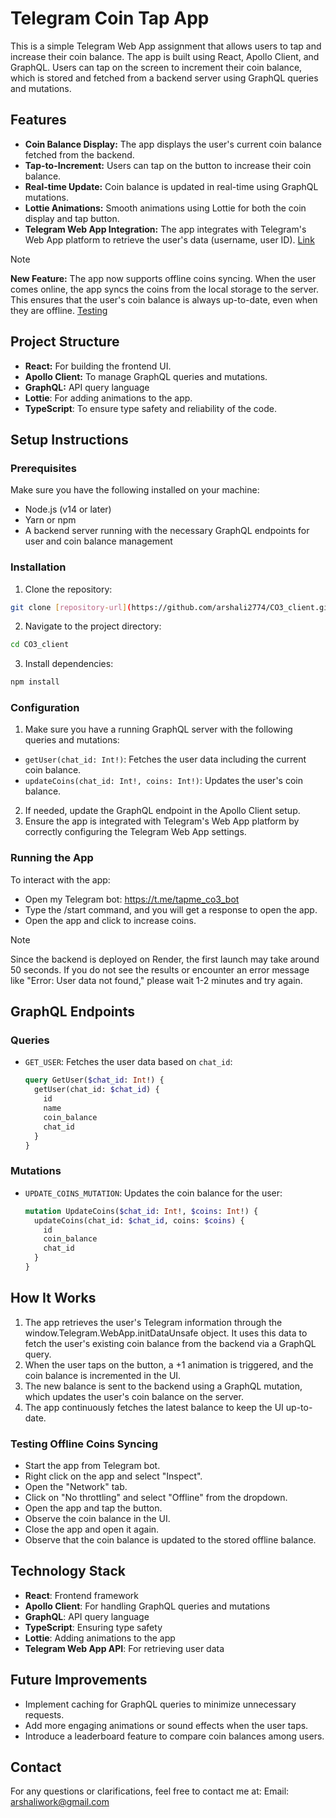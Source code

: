 # Telegram Coin Tap App

This is a simple Telegram Web App assignment that allows users to tap and increase their coin balance. The app is built using React, Apollo Client, and GraphQL. Users can tap on the screen to increment their coin balance, which is stored and fetched from a backend server using GraphQL queries and mutations.

## Features

- **Coin Balance Display:** The app displays the user's current coin balance fetched from the backend.
- **Tap-to-Increment:** Users can tap on the button to increase their coin balance.
- **Real-time Update:** Coin balance is updated in real-time using GraphQL mutations.
- **Lottie Animations:** Smooth animations using Lottie for both the coin display and tap button.
- **Telegram Web App Integration:** The app integrates with Telegram's Web App platform to retrieve the user's data (username, user ID). [Link](https://t.me/tapme_co3_bot)

> [!NOTE]
> **New Feature:** The app now supports offline coins syncing. When the user comes online, the app syncs the coins from the local storage to the server. This ensures that the user's coin balance is always up-to-date, even when they are offline.
> [Testing](#testing-offline-coins-syncing)

## Project Structure

- **React:** For building the frontend UI.
- **Apollo Client:** To manage GraphQL queries and mutations.
- **GraphQL:** API query language
- **Lottie**: For adding animations to the app.
- **TypeScript**: To ensure type safety and reliability of the code.

## Setup Instructions

### Prerequisites

Make sure you have the following installed on your machine:

- Node.js (v14 or later)
- Yarn or npm
- A backend server running with the necessary GraphQL endpoints for user and coin balance management

### Installation

1. Clone the repository:

```bash
git clone [repository-url](https://github.com/arshali2774/CO3_client.git)
```

2. Navigate to the project directory:

```bash
cd CO3_client
```

3. Install dependencies:

```bash
npm install
```

### Configuration

1. Make sure you have a running GraphQL server with the following queries and mutations:

- `getUser(chat_id: Int!)`: Fetches the user data including the current coin balance.
- `updateCoins(chat_id: Int!, coins: Int!)`: Updates the user's coin balance.

2. If needed, update the GraphQL endpoint in the Apollo Client setup.
3. Ensure the app is integrated with Telegram's Web App platform by correctly configuring the Telegram Web App settings.

### Running the App

To interact with the app:

- Open my Telegram bot: https://t.me/tapme_co3_bot
- Type the /start command, and you will get a response to open the app.
- Open the app and click to increase coins.

> [!NOTE]
> Since the backend is deployed on Render, the first launch may take around 50 seconds. If you do not see the results or encounter an error message like "Error: User data not found," please wait 1-2 minutes and try again.

## GraphQL Endpoints

### Queries

- `GET_USER`: Fetches the user data based on `chat_id`:
  ```graphql
  query GetUser($chat_id: Int!) {
    getUser(chat_id: $chat_id) {
      id
      name
      coin_balance
      chat_id
    }
  }
  ```

### Mutations

- `UPDATE_COINS_MUTATION`: Updates the coin balance for the user:
  ```graphql
  mutation UpdateCoins($chat_id: Int!, $coins: Int!) {
    updateCoins(chat_id: $chat_id, coins: $coins) {
      id
      coin_balance
      chat_id
    }
  }
  ```

## How It Works

1. The app retrieves the user's Telegram information through the window.Telegram.WebApp.initDataUnsafe object. It uses this data to fetch the user's existing coin balance from the backend via a GraphQL query.
2. When the user taps on the button, a +1 animation is triggered, and the coin balance is incremented in the UI.
3. The new balance is sent to the backend using a GraphQL mutation, which updates the user's coin balance on the server.
4. The app continuously fetches the latest balance to keep the UI up-to-date.

### Testing Offline Coins Syncing

- Start the app from Telegram bot.
- Right click on the app and select "Inspect".
- Open the "Network" tab.
- Click on "No throttling" and select "Offline" from the dropdown.
- Open the app and tap the button.
- Observe the coin balance in the UI.
- Close the app and open it again.
- Observe that the coin balance is updated to the stored offline balance.

## Technology Stack

- **React**: Frontend framework
- **Apollo Client**: For handling GraphQL queries and mutations
- **GraphQL**: API query language
- **TypeScript**: Ensuring type safety
- **Lottie**: Adding animations to the app
- **Telegram Web App API**: For retrieving user data

## Future Improvements

- Implement caching for GraphQL queries to minimize unnecessary requests.
- Add more engaging animations or sound effects when the user taps.
- Introduce a leaderboard feature to compare coin balances among users.

## Contact

For any questions or clarifications, feel free to contact me at:
Email: arshaliwork@gmail.com
